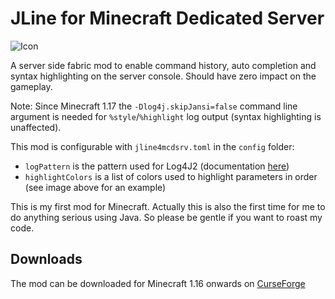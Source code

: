 # JLine for Minecraft Dedicated Server
![Icon](src/main/resources/assets/jline4mcdsrv/jline4mcdsrvicon.png)

A server side fabric mod to enable command history, auto completion and syntax
highlighting on the server console. Should have zero impact on the gameplay.

Note: Since Minecraft 1.17 the `-Dlog4j.skipJansi=false` command line argument is needed for `%style`/`%highlight` log output (syntax highlighting is unaffected).

This mod is configurable with `jline4mcdsrv.toml` in the `config` folder:
* `logPattern` is the pattern used for Log4J2 (documentation [here](https://logging.apache.org/log4j/2.x/manual/layouts.html#Patterns))
* `highlightColors` is a list of colors used to highlight parameters in order
   (see image above for an example)

This is my first mod for Minecraft. Actually this is also the first time for me
to do anything serious using Java. So please be gentle if you want to roast my
code.

## Downloads
The mod can be downloaded for Minecraft 1.16 onwards on [CurseForge](https://www.curseforge.com/minecraft/mc-mods/jline-for-minecraft-dedicated-server/files)
